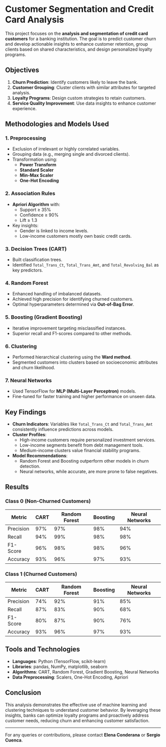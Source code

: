 # Customer Segmentation and Credit Card Analysis

This project focuses on the **analysis and segmentation of credit card customers** for a banking institution. The goal is to predict customer churn and develop actionable insights to enhance customer retention, group clients based on shared characteristics, and design personalized loyalty programs.

## Objectives

1. **Churn Prediction**: Identify customers likely to leave the bank.
2. **Customer Grouping**: Cluster clients with similar attributes for targeted analysis.
3. **Loyalty Programs**: Design custom strategies to retain customers.
4. **Service Quality Improvement**: Use data insights to enhance customer experience.

## Methodologies and Models Used

### 1. **Preprocessing**
   - Exclusion of irrelevant or highly correlated variables.
   - Grouping data (e.g., merging single and divorced clients).
   - Transformation using:
     - **Power Transform**
     - **Standard Scaler**
     - **Min-Max Scaler**
     - **One-Hot Encoding**

### 2. **Association Rules**
   - **Apriori Algorithm** with:
     - Support ≥ 35%
     - Confidence ≥ 90%
     - Lift ≥ 1.3
   - Key insights:
     - Gender is linked to income levels.
     - Low-income customers mostly own basic credit cards.

### 3. **Decision Trees (CART)**
   - Built classification trees.
   - Identified `Total_Trans_Ct`, `Total_Trans_Amt`, and `Total_Revolving_Bal` as key predictors.

### 4. **Random Forest**
   - Enhanced handling of imbalanced datasets.
   - Achieved high precision for identifying churned customers.
   - Optimal hyperparameters determined via **Out-of-Bag Error**.

### 5. **Boosting (Gradient Boosting)**
   - Iterative improvement targeting misclassified instances.
   - Superior recall and F1-scores compared to other methods.

### 6. **Clustering**
   - Performed hierarchical clustering using the **Ward method**.
   - Segmented customers into clusters based on socioeconomic attributes and churn likelihood.

### 7. **Neural Networks**
   - Used TensorFlow for **MLP (Multi-Layer Perceptron)** models.
   - Fine-tuned for faster training and higher performance on unseen data.


## Key Findings

- **Churn Indicators**: Variables like `Total_Trans_Ct` and `Total_Trans_Amt` consistently influence predictions across models.
- **Cluster Profiles**:
  - High-income customers require personalized investment services.
  - Low-income segments benefit from debt management tools.
  - Medium-income clusters value financial stability programs.
- **Model Recommendations**:
  - Random Forest and Boosting outperform other models in churn detection.
  - Neural networks, while accurate, are more prone to false negatives.

## Results

### Class 0 (Non-Churned Customers)
| Metric         | CART  | Random Forest | Boosting | Neural Networks |
|----------------|-------|---------------|----------|-----------------|
| Precision      | 97%   | 97%           | 98%      | 94%             |
| Recall         | 94%   | 99%           | 98%      | 98%             |
| F1-Score       | 96%   | 98%           | 98%      | 96%             |
| Accuracy       | 93%   | 96%           | 97%      | 93%             |

### Class 1 (Churned Customers)
| Metric         | CART  | Random Forest | Boosting | Neural Networks |
|----------------|-------|---------------|----------|-----------------|
| Precision      | 74%   | 92%           | 91%      | 85%             |
| Recall         | 87%   | 83%           | 90%      | 68%             |
| F1-Score       | 80%   | 87%           | 90%      | 76%             |
| Accuracy       | 93%   | 96%           | 97%      | 93%             |

## Tools and Technologies

- **Languages**: Python (TensorFlow, scikit-learn)
- **Libraries**: pandas, NumPy, matplotlib, seaborn
- **Algorithms**: CART, Random Forest, Gradient Boosting, Neural Networks
- **Data Preprocessing**: Scalers, One-Hot Encoding, Apriori

## Conclusion

This analysis demonstrates the effective use of machine learning and clustering techniques to understand customer behavior. By leveraging these insights, banks can optimize loyalty programs and proactively address customer needs, reducing churn and enhancing customer satisfaction.

---

For any queries or contributions, please contact **Elena Conderana** or **Sergio Cuenca**.
